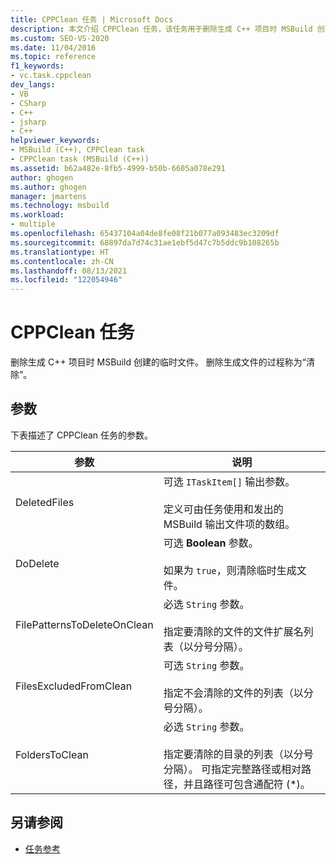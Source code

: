 ```yaml
---
title: CPPClean 任务 | Microsoft Docs
description: 本文介绍 CPPClean 任务，该任务用于删除生成 C++ 项目时 MSBuild 创建的临时文件。
ms.custom: SEO-VS-2020
ms.date: 11/04/2016
ms.topic: reference
f1_keywords:
- vc.task.cppclean
dev_langs:
- VB
- CSharp
- C++
- jsharp
- C++
helpviewer_keywords:
- MSBuild (C++), CPPClean task
- CPPClean task (MSBuild (C++))
ms.assetid: b62a482e-8fb5-4999-b50b-6605a078e291
author: ghogen
ms.author: ghogen
manager: jmartens
ms.technology: msbuild
ms.workload:
- multiple
ms.openlocfilehash: 65437104a04de8fe08f21b077a093483ec3209df
ms.sourcegitcommit: 68897da7d74c31ae1ebf5d47c7b5ddc9b108265b
ms.translationtype: HT
ms.contentlocale: zh-CN
ms.lasthandoff: 08/13/2021
ms.locfileid: "122054946"
---
```

# <a name="cppclean-task"></a>CPPClean 任务

删除生成 C++ 项目时 MSBuild 创建的临时文件。 删除生成文件的过程称为“清除”。

## <a name="parameters"></a>参数

 下表描述了 CPPClean 任务的参数。

|参数|说明|
|---------------|-----------------|
|DeletedFiles|可选 `ITaskItem[]` 输出参数。<br /><br /> 定义可由任务使用和发出的 MSBuild 输出文件项的数组。|
|DoDelete|可选 **Boolean** 参数。<br /><br /> 如果为 `true`，则清除临时生成文件。|
|FilePatternsToDeleteOnClean|必选 `String` 参数。<br /><br /> 指定要清除的文件的文件扩展名列表（以分号分隔）。|
|FilesExcludedFromClean|可选 `String` 参数。<br /><br /> 指定不会清除的文件的列表（以分号分隔）。|
|FoldersToClean|必选 `String` 参数。<br /><br /> 指定要清除的目录的列表（以分号分隔）。 可指定完整路径或相对路径，并且路径可包含通配符 (*)。|

## <a name="see-also"></a>另请参阅

- [任务参考](../msbuild/msbuild-task-reference.md)
